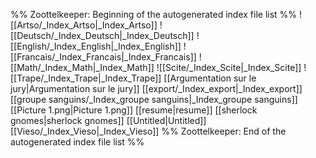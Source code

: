 %% Zoottelkeeper: Beginning of the autogenerated index file list  %%
 ![[Artso/_Index_Artso|_Index_Artso]]
 ![[Deutsch/_Index_Deutsch|_Index_Deutsch]]
 ![[English/_Index_English|_Index_English]]
 ![[Francais/_Index_Francais|_Index_Francais]]
 ![[Math/_Index_Math|_Index_Math]]
 ![[Scite/_Index_Scite|_Index_Scite]]
 ![[Trape/_Index_Trape|_Index_Trape]]
 [[Argumentation sur le jury|Argumentation sur le jury]]
 [[export/_Index_export|_Index_export]]
 [[groupe sanguins/_Index_groupe sanguins|_Index_groupe sanguins]]
 [[Picture 1.png|Picture 1.png]]
 [[resume|resume]]
 [[sherlock gnomes|sherlock gnomes]]
 [[Untitled|Untitled]]
 [[Vieso/_Index_Vieso|_Index_Vieso]]
%% Zoottelkeeper: End of the autogenerated index file list  %%
